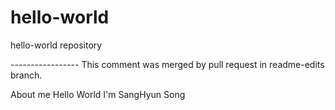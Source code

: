 # hello-world
hello-world repository

----------------- This comment was merged by pull request in readme-edits branch.

About me
Hello World
I'm SangHyun Song
